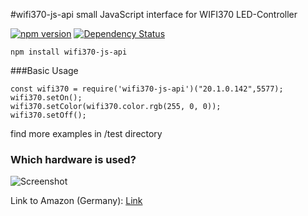 #wifi370-js-api
small JavaScript interface for WIFI370 LED-Controller

[![npm version](https://badge.fury.io/js/wifi370-js-api.svg)](https://badge.fury.io/js/wifi370-js-api)
[![Dependency Status](https://david-dm.org/firsttris/wifi370-js-api.svg)](https://david-dm.org/firsttris/wifi370-js-api) 
```
npm install wifi370-js-api
```
###Basic Usage
```
const wifi370 = require('wifi370-js-api')("20.1.0.142",5577);
wifi370.setOn();
wifi370.setColor(wifi370.color.rgb(255, 0, 0));
wifi370.setOff();
```
find more examples in /test directory

### Which hardware is used?

![Screenshot](https://dl.dropboxusercontent.com/u/13344648/dev/wifi370img.PNG)

Link to Amazon (Germany): [Link](https://www.amazon.de/dp/B00Q6FKPZI/ref=cm_sw_r_tw_dp_x_HavByb4T01Q88)